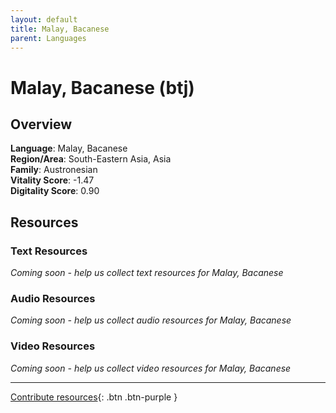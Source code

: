 ```yaml
---
layout: default
title: Malay, Bacanese
parent: Languages
---
```


# Malay, Bacanese (btj)

## Overview

**Language**: Malay, Bacanese  
**Region/Area**: South-Eastern Asia, Asia  
**Family**: Austronesian  
**Vitality Score**: -1.47  
**Digitality Score**: 0.90  

## Resources

### Text Resources
*Coming soon - help us collect text resources for Malay, Bacanese*

### Audio Resources
*Coming soon - help us collect audio resources for Malay, Bacanese*

### Video Resources
*Coming soon - help us collect video resources for Malay, Bacanese*

---

[Contribute resources](https://fairtrain.github.io/){: .btn .btn-purple }
